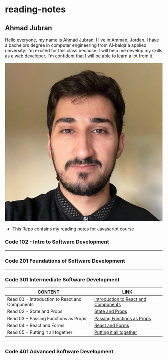 # reading-notes

## Ahmad Jubran

Hello everyone,
my name is Ahmad Jubran, I live in Amman, Jordan. I have a bachelors degree in computer engineering from Al-balqa'a applied university. I'm excited for this class because it will help me develop my skills as a web developer. I'm confident that I will be able to learn a lot from it.

![Me!](img/AhmadPhoto.jpg)

- This Repo contains my reading notes for Javascript course

### Code 102 - Intro to Software Development

---

### Code 201 Foundations of Software Development

---

### Code 301 Intermediate Software Development

| CONTENT                                        | LINK                                                             |
| ---------------------------------------------- | ---------------------------------------------------------------- |
| Read 01 - Introduction to React and Components | [Introduction to React and Components](Code301/Read01/README.md) |
| Read 02 - State and Props                      | [State and Props](Code301/Read02/README.md)                      |
| Read 03 - Passing Functions as Props           | [Passing Functions as Props](Code301/Read03/README.md)           |
| Read 04 - React and Forms                      | [React and Forms](Code301/Read04/README.md)                      |
| Read 05 - Putting it all together              | [Putting it all together](Code301/Read05/README.md)              |

---

### Code 401 Advanced Software Development
